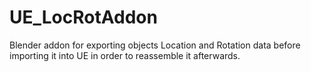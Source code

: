 # UE_LocRotAddon
Blender addon for exporting objects Location and Rotation data before importing it into UE in order to reassemble it afterwards.
